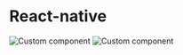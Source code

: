 # React-native
<img src="D:\React-native\images\exercise.jpg" alt="Custom component" />
<img src="D:\React-native\images\exercise2.jpg" alt="Custom component" />

